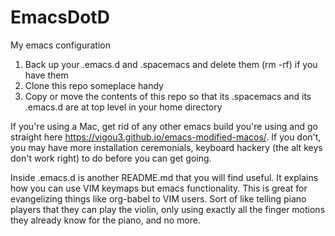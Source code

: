 # EmacsDotD
My emacs configuration

1. Back up your .emacs.d and .spacemacs and delete them (rm -rf) if you have them
2. Clone this repo someplace handy
3. Copy or move the contents of this repo so that its .spacemacs and its .emacs.d are at top level in your home directory

If you're using a Mac, get rid of any other emacs build you're using and go straight here https://vigou3.github.io/emacs-modified-macos/. 
If you don't, you may have more installation ceremonials, keyboard hackery (the alt keys don't work right) to do before you can get going. 

Inside .emacs.d is another README.md that you will find useful. It explains how you can use VIM keymaps but emacs functionality. This is great for evangelizing things like org-babel to VIM users. Sort of like telling piano players that they can play the violin, only using exactly all the finger motions they already know for the piano, and no more.
